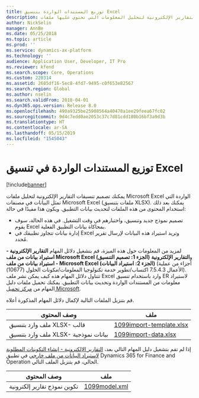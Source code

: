 ```yaml
---
title: توزيع المستندات الواردة بتنسيق Excel
description: يوفر هذا الموضوع معلومات حول تصميم تنسيقات التقارير الإلكترونية لتحليل المعلومات التي تحتوي عليها ملفات Microsoft Excel الواردة.
author: NickSelin
manager: AnnBe
ms.date: 05/25/2018
ms.topic: article
ms.prod: ''
ms.service: dynamics-ax-platform
ms.technology: ''
audience: Application User, Developer, IT Pro
ms.reviewer: kfend
ms.search.scope: Core, Operations
ms.custom: 220314
ms.assetid: 2685df16-5ec8-4fd7-9495-c0f653e82567
ms.search.region: Global
ms.author: nselin
ms.search.validFrom: 2018-04-01
ms.dyn365.ops.version: Release 8.0
ms.openlocfilehash: 490a9325be25908564a40478a1ee29feea67fc02
ms.sourcegitcommit: 9d4c7edd0ae2053c37c7d81cdd180b16bf3a9d3b
ms.translationtype: HT
ms.contentlocale: ar-SA
ms.lasthandoff: 05/15/2019
ms.locfileid: "1545043"
---
```

# <a name="parse-incoming-documents-in-excel-format"></a>توزيع المستندات الواردة في تنسيق  Excel

[!include[banner](../includes/banner.md)]

يمكنك تصميم تنسيقات التقارير الإلكترونية لتحليل ملفات Microsoft Excel الواردة التي تمثل البيانات في مصنفات Microsoft Excel (ملفات بتنسيق XLSX). يمكنك بعد ذلك استخدام المحتوى من هذه الملفات لتحديث بيانات التطبيق. ويكون هذا مفيدًا في حالة:

- تصميم نموذج جديد وتنسيق، واختبارهم في وقت التشغيل. في هذه الحالة، سوف يقوم Excel بمحاكاة بيانات التطبيق الفعلية.
- إدارة بيانات تتجاوز تطبيقك في Excel وتريد استيراد هذه البيانات لإرسال تقرير مُحدد.

لمزيد من المعلومات حول هذه الميزة، قم بتشغيل دلائل المهام **التقارير الإلكترونية - استيراد بيانات من ملف Microsoft Excel (الجزء 1: تصميم التنسيق)** و**التقارير الإلكترونية - استيراد بيانات من ملف Microsoft Excel (الجزء 2: استيراد البيانات)** (أجزاء من عملية الأعمال 7.5.4.3 اكتساب/تطوير خدمة تكنولوجيا المعلومات/مكونات الحلول (10677)). تتناول دلائل المهام هذه كيف يمكن نشر ملف Excel وارد باستخدام تنسيق ER لاستيراد معلومات من المستندات الواردة وتحديث بيانات التطبيق. يمكنك تحميل ملفات دليل المهام من [مركز تحميل Microsoft](https://go.microsoft.com/fwlink/?linkid=874684).

قم بتنزيل الملفات التالية لإكمال دلائل المهام المذكورة أعلاه.

| وصف المحتوى                         | ملف                                                                       |
|---------------------------------------------|----------------------------------------------------------------------------|
| ملف وارد بتنسيق XLSX- قالب    | [1099import-template.xlsx](https://go.microsoft.com/fwlink/?linkid=862266) |
| ملف وارد بتنسيق XLSX- بيانات نموذجية | [1099import-data.xlsx](https://go.microsoft.com/fwlink/?linkid=862266)     |

إذا لم تقم بتشغيل دليل المهام التالي بعد، [‏‫التقارير الإلكترونية - إنشاء التكوينات المطلوبة لاستيراد البيانات من ملف خارجي‬](./tasks/er-required-configurations-import-data.md) في تطبيق Dynamics 365 for Finance and Operation الحالي، قم بتنزيل الملف التالي.

| وصف المحتوى    | ملف                                                            |
|------------------------|-----------------------------------------------------------------|
| تكوين نموذج تقارير إلكترونية | [1099model.xml](https://go.microsoft.com/fwlink/?linkid=862266) |
